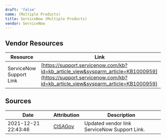 ```yaml
---
draft: 'false'
name: (Multiple Products)
title: ServiceNow (Multiple Products)
vendor: ServiceNow
---
```


## Vendor Resources
| Resource | Link |
| --- | --- |
| ServiceNow Support Link | [https://support.servicenow.com/kb?id=kb_article_view&sysparm_article=KB1000959](https://support.servicenow.com/kb?id=kb_article_view&sysparm_article=KB1000959) |



## Sources
| Date | Attribution | Description |
| --- | --- | --- |
| 2021-12-21 22:43:46 | [CISAGov](https://raw.githubusercontent.com/cisagov/log4j-affected-db/develop/README.md) | Updated vendor link ServiceNow Support Link.  |
